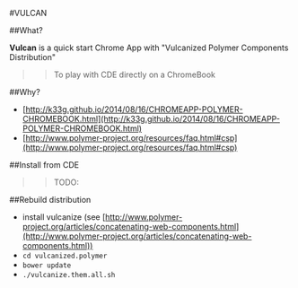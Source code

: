 #VULCAN

##What?

**Vulcan** is a quick start Chrome App with "Vulcanized Polymer Components Distribution"

>>To play with CDE directly on a ChromeBook

##Why?

- [http://k33g.github.io/2014/08/16/CHROMEAPP-POLYMER-CHROMEBOOK.html](http://k33g.github.io/2014/08/16/CHROMEAPP-POLYMER-CHROMEBOOK.html)
- [http://www.polymer-project.org/resources/faq.html#csp](http://www.polymer-project.org/resources/faq.html#csp)

##Install from CDE

>>TODO:

##Rebuild distribution

- install vulcanize (see [http://www.polymer-project.org/articles/concatenating-web-components.html](http://www.polymer-project.org/articles/concatenating-web-components.html))
- `cd vulcanized.polymer`
- `bower update`
- `./vulcanize.them.all.sh`

